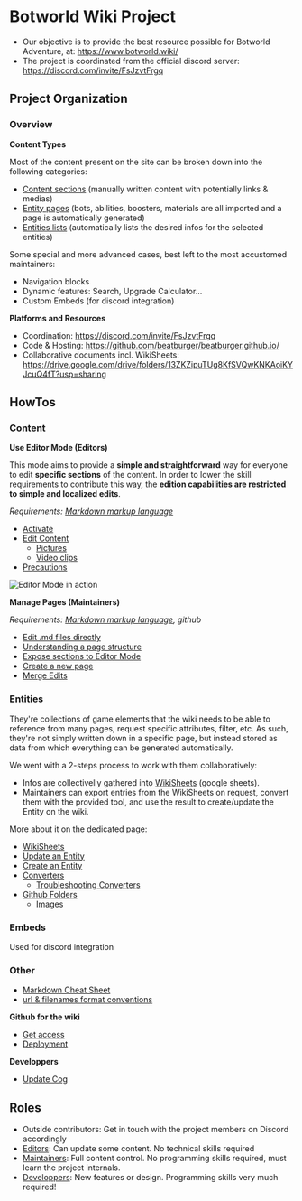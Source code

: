 # Botworld Wiki Project

- Our objective is to provide the best resource possible for Botworld Adventure, at: https://www.botworld.wiki/
- The project is coordinated from the official discord server: https://discord.com/invite/FsJzvtFrgq


## Project Organization

### Overview 

**Content Types**

Most of the content present on the site can be broken down into the following categories:

- [Content sections](https://github.com/beatburger/beatburger.github.io/blob/main/README.md#content) (manually written content with potentially links & medias)
- [Entity pages](https://github.com/beatburger/beatburger.github.io/blob/main/README.md#entities) (bots, abilities, boosters, materials are all imported and a page is automatically generated)
- [Entities lists](https://github.com/beatburger/beatburger.github.io/blob/main/README.md#entities) (automatically lists the desired infos for the selected entities)

Some special and more advanced cases, best left to the most accustomed maintainers:

- Navigation blocks
- Dynamic features: Search, Upgrade Calculator...
- Custom Embeds (for discord integration)

**Platforms and Resources**

- Coordination: https://discord.com/invite/FsJzvtFrgq
- Code & Hosting: https://github.com/beatburger/beatburger.github.io/
- Collaborative documents incl. WikiSheets: https://drive.google.com/drive/folders/13ZKZipuTUg8KfSVQwKNKAoiKYJcuQ4fT?usp=sharing

## HowTos

### Content

**Use Editor Mode (Editors)**

This mode aims to provide a **simple and straightforward** way for everyone to edit **specific sections** of the content. In order to lower the skill requirements to contribute this way, the **edition capabilities are restricted to simple and localized edits**. 

*Requirements: [Markdown markup language](/_docs/wiki-md.md)*

- [Activate](/_docs/editor-mode.md#activate)
- [Edit Content](/_docs/editor-mode.md#edit-content)
  - [Pictures](/_docs/editor-mode.md#pictures)
  - [Video clips](/_docs/editor-mode.md#video-clips)
- [Precautions](/_docs/editor-mode.md#precautions)

![Editor Mode in action](https://cdn.discordapp.com/attachments/917809790284079114/979408919778697226/editor-mode.png)

**Manage Pages (Maintainers)**

*Requirements: [Markdown markup language](/_docs/wiki-md.md), github*

- [Edit .md files directly](/_docs/manage-pages.md#edit-md-files-directly)
- [Understanding a page structure](/_docs/manage-pages.md#understanding-a-page-structure)
- [Expose sections to Editor Mode](/_docs/manage-pages.md#expose-sections-to-editor-mode)
- [Create a new page](/_docs/manage-pages.md#create-a-new-page)
- [Merge Edits](/_docs/manage-pages.md#merge-edits)


### Entities

They're collections of game elements that the wiki needs to be able to reference from many pages, request specific attributes, filter, etc. As such, they're not simply written down in a specific page, but instead stored as data from which everything can be generated automatically.

We went with a 2-steps process to work with them collaboratively:

- Infos are collectivelly gathered into [WikiSheets](/_docs/entities.md#wikisheets) (google sheets).
- Maintainers can export entries from the WikiSheets on request, convert them with the provided tool, and use the result to create/update the Entity on the wiki.

More about it on the dedicated page:

- [WikiSheets](/_docs/entities.md#wikisheets)
- [Update an Entity](/_docs/entities.md#update-an-entity)
- [Create an Entity](/_docs/entities.md#create-an-entity)
- [Converters](/_docs/entities.md#converters)
  - [Troubleshooting Converters](/_docs/entities.md#converters)
- [Github Folders](/_docs/entities.md#github-folders)
  - [Images](/_docs/entities.md#images)


### Embeds

Used for discord integration

### Other

- [Markdown Cheat Sheet](/_docs/wiki-md.md)
- [url & filenames format conventions](/_docs/conventions.md)

**Github for the wiki**

- [Get access](/_docs/github.md#access)
- [Deployment](/_docs/github.md#deployment)

**Developpers**

- [Update Cog](/_docs/developpers.md#update-cog)


## Roles

- Outside contributors: Get in touch with the project members on Discord accordingly
- [Editors](/_docs/roles.md#editors): Can update some content. No technical skills required
- [Maintainers](/_docs/roles.md#editors): Full content control. No programming skills required, must learn the project internals.
- [Developpers](/_docs/roles.md#editors): New features or design. Programming skills very much required!
